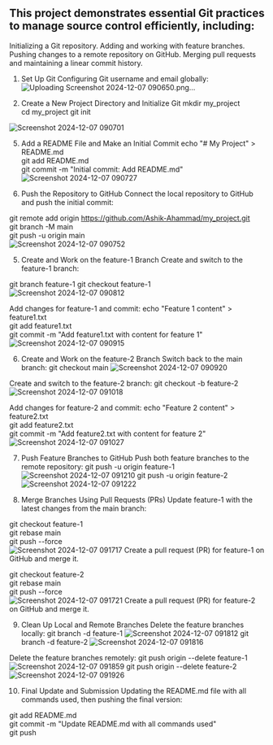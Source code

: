 ## This project demonstrates essential Git practices to manage source control efficiently, including:

Initializing a Git repository.
Adding and working with feature branches.
Pushing changes to a remote repository on GitHub.
Merging pull requests and maintaining a linear commit history.

1. Set Up Git
Configuring Git username and email globally:
![Uploading Screenshot 2024-12-07 090650.png…]()

3. Create a New Project Directory and Initialize Git
mkdir my_project  
cd my_project
git init

![Screenshot 2024-12-07 090701](https://github.com/user-attachments/assets/bc90b960-f78b-4f7c-bd99-1c82c6893ca7)


5. Add a README File and Make an Initial Commit
echo "# My Project" > README.md  
git add README.md  
git commit -m "Initial commit: Add README.md"
![Screenshot 2024-12-07 090727](https://github.com/user-attachments/assets/17eea1ad-905a-447d-a94f-6de7fb62e7bc)


6. Push the Repository to GitHub
Connect the local repository to GitHub and push the initial commit:

git remote add origin https://github.com/Ashik-Ahammad/my_project.git  
git branch -M main  
git push -u origin main  
![Screenshot 2024-12-07 090752](https://github.com/user-attachments/assets/b7579cef-0d04-4531-8047-b11f9fd6acfc)

5. Create and Work on the feature-1 Branch
Create and switch to the feature-1 branch:

git branch feature-1
git checkout feature-1  
![Screenshot 2024-12-07 090812](https://github.com/user-attachments/assets/84a7fdf6-9422-4504-884f-a999c878d942)

Add changes for feature-1 and commit:
echo "Feature 1 content" > feature1.txt  
git add feature1.txt  
git commit -m "Add feature1.txt with content for feature 1" 
![Screenshot 2024-12-07 090915](https://github.com/user-attachments/assets/a8d32b12-5e34-4c74-8dac-322350d4044b)


6. Create and Work on the feature-2 Branch
Switch back to the main branch:
git checkout main
![Screenshot 2024-12-07 090920](https://github.com/user-attachments/assets/c8852ce6-cbba-42d0-958f-d71763dc197d)


Create and switch to the feature-2 branch:
git checkout -b feature-2 
![Screenshot 2024-12-07 091018](https://github.com/user-attachments/assets/02522ab9-2fb9-46ec-bcf2-9b75b956b6ad)

Add changes for feature-2 and commit:
echo "Feature 2 content" > feature2.txt  
git add feature2.txt  
git commit -m "Add feature2.txt with content for feature 2"
![Screenshot 2024-12-07 091027](https://github.com/user-attachments/assets/e733676a-f19d-4775-b4b9-9f30b06cc75f)


7. Push Feature Branches to GitHub
Push both feature branches to the remote repository:
git push -u origin feature-1
![Screenshot 2024-12-07 091210](https://github.com/user-attachments/assets/bc5071ea-c596-413b-86be-0173ff59ac13)
git push -u origin feature-2
![Screenshot 2024-12-07 091222](https://github.com/user-attachments/assets/87f1c6da-1003-4995-b877-ed24ccb061ef)


9. Merge Branches Using Pull Requests (PRs)
Update feature-1 with the latest changes from the main branch:

git checkout feature-1  
git rebase main  
git push --force  
![Screenshot 2024-12-07 091717](https://github.com/user-attachments/assets/d8c9e7e2-9ec8-457e-b088-db038688d216)
Create a pull request (PR) for feature-1 on GitHub and merge it.

git checkout feature-2  
git rebase main  
git push --force  
![Screenshot 2024-12-07 091721](https://github.com/user-attachments/assets/3bf58373-f611-4cbd-b463-00fa137581da)
Create a pull request (PR) for feature-2 on GitHub and merge it.

9. Clean Up Local and Remote Branches
Delete the feature branches locally:
git branch -d feature-1
![Screenshot 2024-12-07 091812](https://github.com/user-attachments/assets/23b42a68-eb0e-4f21-bc3b-b3d0e7a5e41c)
git branch -d feature-2
![Screenshot 2024-12-07 091816](https://github.com/user-attachments/assets/aff98b0f-08ab-43a4-b09f-88ffad5b3b1d)

Delete the feature branches remotely:
git push origin --delete feature-1
![Screenshot 2024-12-07 091859](https://github.com/user-attachments/assets/e09e3e9d-9edc-4bc6-98e2-fa0f4d251c77)
git push origin --delete feature-2  
![Screenshot 2024-12-07 091926](https://github.com/user-attachments/assets/cddbcf2e-5257-49f2-bfab-4840ddac3d30)

10. Final Update and Submission
Updating the README.md file with all commands used, then pushing the final version:

git add README.md  
git commit -m "Update README.md with all commands used"  
git push  

